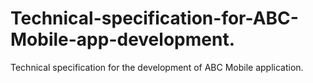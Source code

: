 # Technical-specification-for-ABC-Mobile-app-development.
Technical specification for the development of ABC Mobile application.

